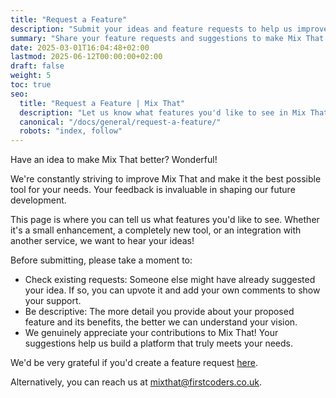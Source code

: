 ```yaml
---
title: "Request a Feature"
description: "Submit your ideas and feature requests to help us improve Mix That. Your feedback shapes our roadmap!"
summary: "Share your feature requests and suggestions to make Mix That better for everyone."
date: 2025-03-01T16:04:48+02:00
lastmod: 2025-06-12T00:00:00+02:00
draft: false
weight: 5
toc: true
seo:
  title: "Request a Feature | Mix That"
  description: "Let us know what features you'd like to see in Mix That. Submit your ideas and help us build a better platform."
  canonical: "/docs/general/request-a-feature/"
  robots: "index, follow"
---
```


Have an idea to make Mix That better? Wonderful!

We're constantly striving to improve Mix That and make it the best possible tool for your needs. Your feedback is invaluable in shaping our future development.

This page is where you can tell us what features you'd like to see. Whether it's a small enhancement, a completely new tool, or an integration with another service, we want to hear your ideas!

Before submitting, please take a moment to:

- Check existing requests: Someone else might have already suggested your idea. If so, you can upvote it and add your own comments to show your support.
- Be descriptive: The more detail you provide about your proposed feature and its benefits, the better we can understand your vision.
- We genuinely appreciate your contributions to Mix That! Your suggestions help us build a platform that truly meets your needs.

We'd be very grateful if you'd create a feature request [here](https://github.com/firstcoders/mixthat).

Alternatively, you can reach us at <a href="mailto:mixthat@firstcoders.co.uk">mixthat@firstcoders.co.uk</a>.
